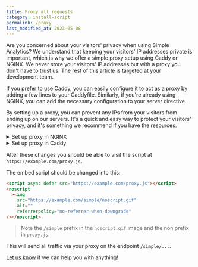 ```yaml
---
title: Proxy all requests
category: install-script
permalink: /proxy
last_modified_at: 2023-05-08
---
```


Are you concerned about your visitors' privacy when using Simple Analytics? We understand that keeping your visitors' IP addresses private is important, which is why we offer a simple proxy setup using Caddy or NGINX. We never store your visitors' IP addresses but with a proxy you don't have to trust us. The rest of this article is targeted at your development team.

If you prefer to use Caddy, you can easily configure it to act as a proxy by adding a few lines to your Caddyfile. Similarly, if you're already using NGINX, you can add the necessary configuration to your server directive.

By setting up a proxy, you can prevent any IPs from your visitors from ending up on our servers. It's a quick and easy way to protect your visitors' privacy, and it's something we recommend if you have the resources.

<details markdown="1">
  <summary>Set up proxy in NGINX</summary>

> Trailing slashed are very important here. Keep them as they are in this example.

```
location /simple/ {
  proxy_set_header  X-Forwarded-Proto $scheme;
  proxy_set_header  X-Forwarded-Proto-Version $http2;
  proxy_set_header  Host $http_host;
  proxy_set_header  X-NginX-Proxy true;
  proxy_set_header  Connection "";
  proxy_pass_request_headers on;
  proxy_pass https://queue.simpleanalyticscdn.com/;
}

location = /proxy.js {
  expires 7d;
  add_header Strict-Transport-Security "max-age=31536000; includeSubDomains" always;
  proxy_pass https://simpleanalyticsexternal.com/proxy.js?hostname=example.com&path=/simple;
}
```

Change `example.com` to the domain you run the proxy on. This can be the same domain as your own website is hosted on.

> You can change the path that you proxy from (`/simple/`) to something else. Make sure to also update that in the second `proxy_pass` (`&path=/simple`).

Reload your NGINX config with `sudo nginx -t && sudo nginx -s reload`. 

</details>

<details markdown="1">
  <summary>Set up proxy in Caddy</summary>
  
```
example.com {
  handle /simple/* {
    uri strip_prefix /simple
    reverse_proxy https://queue.simpleanalyticscdn.com {
      header_up X-Caddy-Proxy "true"
    }
  }
  handle /proxy.js {
    rewrite * /proxy.js?{query}&hostname=example.com&path=/simple
    reverse_proxy https://simpleanalyticsexternal.com
  }
}
```

Change `example.com` to the domain you run the proxy on. This can be the same domain as your own website is hosted on.

> Thanks to [captcha.eu](https://www.captcha.eu/) to provide us the Caddy configuration.

</details>

After these changes you should be able to visit the script at `https://example.com/proxy.js`.

The embed script should be changed into this:

```html
<script async defer src="https://example.com/proxy.js"></script>
<noscript
  ><img
    src="https://example.com/simple/noscript.gif"
    alt=""
    referrerpolicy="no-referrer-when-downgrade"
/></noscript>
```

> Note the `/simple` prefix in the `noscript.gif` image and the non prefix in `proxy.js`.

This will send all traffic via your proxy on the endpoint `/simple/...`.

[Let us know](https://simpleanalytics.com/contact) if we can help you with anything!
